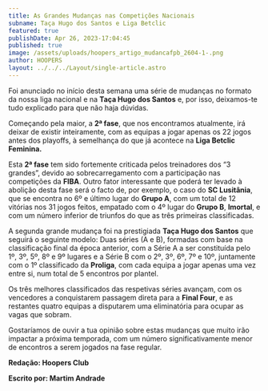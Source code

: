 ```yaml
---
title: As Grandes Mudanças nas Competições Nacionais
subname: Taça Hugo dos Santos e Liga Betclic
featured: true
publishDate: Apr 26, 2023-17:04:45
published: true
image: /assets/uploads/hoopers_artigo_mudancafpb_2604-1-.png
author: HOOPERS
layout: ../../../Layout/single-article.astro
---
```

Foi anunciado no início desta semana uma série de mudanças no formato da nossa liga nacional e na **Taça Hugo dos Santos** e, por isso, deixamos-te tudo explicado para que não haja dúvidas.

Começando pela maior, a **2ª fase**, que nos encontramos atualmente, irá deixar de existir inteiramente, com as equipas a jogar apenas os 22 jogos antes dos playoffs, à semelhança do que já acontece na **Liga Betclic Feminina.**



Esta **2ª fase** tem sido fortemente criticada pelos treinadores dos “3 grandes”, devido ao sobrecarregamento com a participação nas competições da **FIBA**. Outro fator interessante que poderá ter levado à abolição desta fase será o facto de, por exemplo, o caso do **SC Lusitânia**, que se encontra no 6º e último lugar do **Grupo A**, com um total de 12 vitórias nos 31 jogos feitos, empatado com o 4º lugar do **Grupo B**, **Imortal**, e com um número inferior de triunfos do que as três primeiras classificadas.



A segunda grande mudança foi na prestigiada **Taça Hugo dos Santos** que seguirá o seguinte modelo: Duas séries (A e B), formadas com base na classificação final da época anterior, com a Série A a ser constituída pelo 1º, 3º, 5º, 8º e 9º lugares e a Série B com o 2º, 3º, 6º, 7º e 10º, juntamente com o 1º classificado da **Proliga**, com cada equipa a jogar apenas uma vez entre si, num total de 5 encontros por plantel.



Os três melhores classificados das respetivas séries avançam, com os vencedores a conquistarem passagem direta para a **Final Four**, e as restantes quatro equipas a disputarem uma eliminatória para ocupar as vagas que sobram.



Gostaríamos de ouvir a tua opinião sobre estas mudanças que muito irão impactar a próxima temporada, com um número significativamente menor de encontros a serem jogados na fase regular.



**Redação: Hoopers Club**

**Escrito por: Martim Andrade**